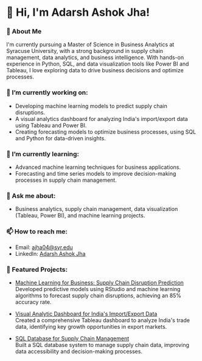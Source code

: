# 👋 Hi, I'm Adarsh Ashok Jha!

### 🌟 About Me
I'm currently pursuing a Master of Science in Business Analytics at Syracuse University, with a strong background in supply chain management, data analytics, and business intelligence. With hands-on experience in Python, SQL, and data visualization tools like Power BI and Tableau, I love exploring data to drive business decisions and optimize processes.

### 🔭 I’m currently working on:
- Developing machine learning models to predict supply chain disruptions.
- A visual analytics dashboard for analyzing India's import/export data using Tableau and Power BI.
- Creating forecasting models to optimize business processes, using SQL and Python for data-driven insights.

### 🌱 I’m currently learning:
- Advanced machine learning techniques for business applications.
- Forecasting and time series models to improve decision-making processes in supply chain management.

### 💬 Ask me about:
- Business analytics, supply chain management, data visualization (Tableau, Power BI), and machine learning projects.

### 📫 How to reach me:
- Email: [ajha04@syr.edu](mailto:ajha04@syr.edu)
- LinkedIn: [Adarsh Ashok Jha](https://www.linkedin.com/in/ajha04/)

### 🚀 Featured Projects:
- [Machine Learning for Business: Supply Chain Disruption Prediction](https://github.com/YourProjectLink)  
  Developed predictive models using RStudio and machine learning algorithms to forecast supply chain disruptions, achieving an 85% accuracy rate.
  
- [Visual Analytic Dashboard for India's Import/Export Data](https://github.com/YourProjectLink)  
  Created a comprehensive Tableau dashboard to analyze India's trade data, identifying key growth opportunities in export markets.

- [SQL Database for Supply Chain Management](https://github.com/YourProjectLink)  
  Built a SQL database system to manage supply chain data, improving data accessibility and decision-making processes.
